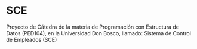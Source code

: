 # SCE
Proyecto de Cátedra de la materia de Programación con Estructura de Datos (PED104), en la Universidad Don Bosco, llamado: Sistema de Control de Empleados (SCE)
